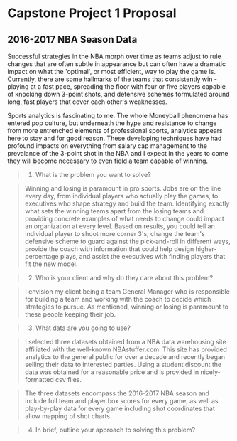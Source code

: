 # Capstone Project 1 Proposal
## 2016-2017 NBA Season Data

Successful strategies in the NBA morph over time as teams adjust to rule changes that are often subtle in appearance but can often have a dramatic impact on what the 'optimal', or most efficient, way to play the game is. Currently, there are some hallmarks of the teams that consistently win - playing at a fast pace, spreading the floor with four or five players capable of knocking down 3-point shots, and defensive schemes formulated around long, fast players that cover each other's weaknesses. 

Sports analytics is fascinating to me. The whole Moneyball phenomena has entered pop culture, but underneath the hype and resistance to change from more entrenched elements of professional sports, analytics appears here to stay and for good reason. These developing techniques have had profound impacts on everything from salary cap management to the prevalance of the 3-point shot in the NBA and I expect in the years to come they will become necessary to even field a team capable of winning.

> 1. What is the problem you want to solve?

> Winning and losing is paramount in pro sports. Jobs are on the line every day, from individual players who actually play the games, to executives who shape strategy and build the team. Identifying exactly what sets the winning teams apart from the losing teams and providing concrete examples of what needs to change could impact an organization at every level. Based on results, you could tell an individual player to shoot more corner 3's, change the team's defensive scheme to guard against the pick-and-roll in different ways, provide the coach with information that could help design higher-percentage plays, and assist the executives with finding players that fit the new model.  

> 2. Who is your client and why do they care about this problem?

> I envision my client being a team General Manager who is responsible for building a team and working with the coach to decide which strategies to pursue. As mentioned, winning or losing is paramount to these people keeping their job.

> 3. What data are you going to use?

> I selected three datasets obtained from a NBA data warehousing site affiliated with the well-known NBAstuffer.com. This site has provided analytics to the general public for over a decade and recently began selling their data to interested parties. Using a student discount the data was obtained for a reasonable price and is provided in nicely-formatted csv files.

> The three datasets encompass the 2016-2017 NBA season and include full team and player box scores for every game, as well as play-by-play data for every game including shot coordinates that allow mapping of shot charts.

> 4. In brief, outline your approach to solving this problem?

> 




